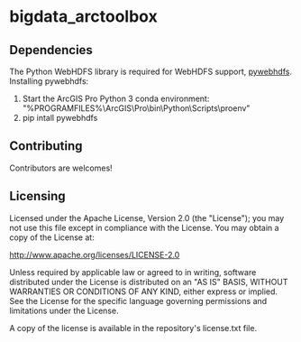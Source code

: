 # bigdata_arctoolbox

## Dependencies
The Python WebHDFS library is required for WebHDFS support, [pywebhdfs](https://pypi.python.org/pypi/pywebhdfs).
Installing pywebhdfs:
1. Start the ArcGIS Pro Python 3 conda environment: "%PROGRAMFILES%\ArcGIS\Pro\bin\Python\Scripts\proenv"
1. pip intall pywebhdfs

## Contributing
Contributors are welcomes!

## Licensing

Licensed under the Apache License, Version 2.0 (the "License"); you may not use this file except in compliance with the License. You may obtain a copy of the License at:

http://www.apache.org/licenses/LICENSE-2.0

Unless required by applicable law or agreed to in writing, software distributed under the License is distributed on an "AS IS" BASIS, WITHOUT WARRANTIES OR CONDITIONS OF ANY KIND, either express or implied. See the License for the specific language governing permissions and limitations under the License.

A copy of the license is available in the repository's license.txt file.
